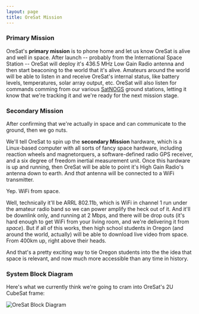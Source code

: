 ```yaml
---
layout: page
title: OreSat Mission 
---
```


### Primary Mission

OreSat's **primary mission** is to phone home and let us know OreSat is alive and well in space. After launch -- probably from the International Space Station -- OreSat will deploy it's 436.5 MHz Low Gain Radio antenna and then start beaconing to the world that it's alive. Amateurs around the world will be able to listen in and receive OreSat's internal status, like battery levels, temperatures, solar array output, etc. OreSat will also listen for commands comming from our various [SatNOGS](http://satnogs.org/) ground stations, letting it know that we're tracking it and we're ready for the next mission stage.

### Secondary Mission

After confirming that we're actually in space and can communicate to the ground, then we go nuts.

We'll tell OreSat to spin up the **secondary Mission** hardware, which is a Linux-based computer with all sorts of fancy space hardware, including reaction wheels and magnetorquers, a software-defined radio GPS receiver, and a six degree of freedom inertial measurement unit. Once this hardware is up and running, then OreSat will be able to point it's High Gain Radio's antenna down to earth. And *that* antenna will be connected to a WiFi transmitter. 

Yep. WiFi from space. 

Well, technically it'll be ARRL 802.11b, which is WiFi in channel 1 run under the amateur radio band so we can power amplify the heck out of it. And it'll be downlink only, and running at 2 Mbps, and there will be drop outs (it's hard enough to get WiFi from your living room, and we're delivering it from *space*). But if all of this works, then high school students in Oregon (and around the world, actually) will be able to download live video from space. From 400km up, right above their heads.

And that's a pretty exciting way to tie Oregon students into the the idea that space is relevant, and now much more accessible than any time in history.

### System Block Diagram

Here's what we currently think we're going to cram into OreSat's 2U CubeSat frame:

![OreSat Block Diagram](oresat-block-diagram.png)
